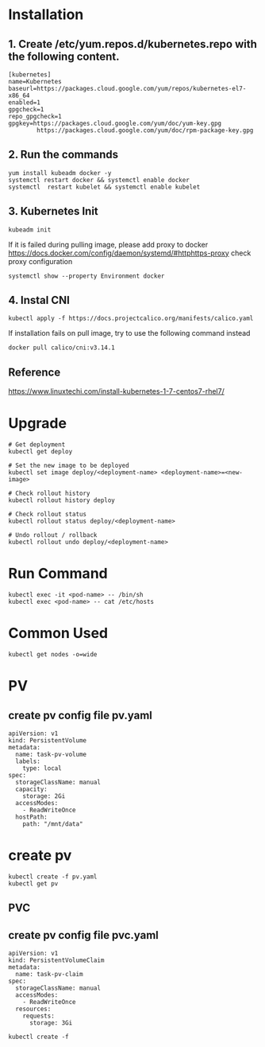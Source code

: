 # Installation

## 1. Create /etc/yum.repos.d/kubernetes.repo with the following content.
```
[kubernetes]
name=Kubernetes
baseurl=https://packages.cloud.google.com/yum/repos/kubernetes-el7-x86_64
enabled=1
gpgcheck=1
repo_gpgcheck=1
gpgkey=https://packages.cloud.google.com/yum/doc/yum-key.gpg
        https://packages.cloud.google.com/yum/doc/rpm-package-key.gpg
```

## 2. Run the commands
```
yum install kubeadm docker -y
systemctl restart docker && systemctl enable docker
systemctl  restart kubelet && systemctl enable kubelet
```

## 3. Kubernetes Init
```
kubeadm init
```

If it is failed during pulling image, please add proxy to docker https://docs.docker.com/config/daemon/systemd/#httphttps-proxy
check proxy configuration
```
systemctl show --property Environment docker
```

## 4. Instal CNI
```
kubectl apply -f https://docs.projectcalico.org/manifests/calico.yaml
```
If installation fails on pull image, try to use the following command instead
```
docker pull calico/cni:v3.14.1
```
## Reference
https://www.linuxtechi.com/install-kubernetes-1-7-centos7-rhel7/

# Upgrade
```
# Get deployment
kubectl get deploy

# Set the new image to be deployed
kubectl set image deploy/<deployment-name> <deployment-name>=<new-image>

# Check rollout history
kubectl rollout history deploy

# Check rollout status
kubectl rollout status deploy/<deployment-name>

# Undo rollout / rollback
kubectl rollout undo deploy/<deployment-name>
```

# Run Command
```
kubectl exec -it <pod-name> -- /bin/sh
kubectl exec <pod-name> -- cat /etc/hosts
```

# Common Used
```
kubectl get nodes -o=wide
```

# PV
## create pv config file pv.yaml
```
apiVersion: v1
kind: PersistentVolume
metadata:
  name: task-pv-volume
  labels:
    type: local
spec:
  storageClassName: manual
  capacity:
    storage: 2Gi
  accessModes:
    - ReadWriteOnce
  hostPath:
    path: "/mnt/data"
```
# create pv
```
kubectl create -f pv.yaml
kubectl get pv
```

## PVC
## create pv config file pvc.yaml
```
apiVersion: v1
kind: PersistentVolumeClaim
metadata:
  name: task-pv-claim
spec:
  storageClassName: manual
  accessModes:
    - ReadWriteOnce
  resources:
    requests:
      storage: 3Gi
```
```
kubectl create -f 
```

